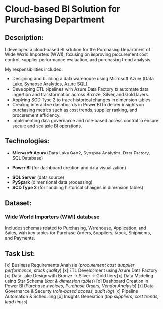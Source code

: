 # Cloud-based BI Solution for Purchasing Department
## Description:
I developed a cloud-based BI solution for the Purchasing Department of Wide World Importers (WWI), focusing on improving procurement cost control, supplier performance evaluation, and purchasing trend analysis.

My responsibilities included:
- Designing and building a data warehouse using Microsoft Azure (Data Lake, Synapse Analytics, Azure SQL).
- Developing ETL pipelines with Azure Data Factory to automate data ingestion and transformation across Bronze, Silver, and Gold layers.
- Applying SCD Type 2 to track historical changes in dimension tables.
- Creating interactive dashboards in Power BI to deliver insights on purchasing metrics such as cost trends, supplier ranking, and procurement efficiency.
- Implementing data governance and role-based access control to ensure secure and scalable BI operations.
## Technologies:
+ **Microsoft Azure** (Data Lake Gen2, Synapse Analytics, Data Factory, SQL Database)
* **Power BI** (for dashboard creation and data visualization)
- **SQL Server** (data source)
- **PySpark** (dimensional data processing)
- **SCD Type 2** (for handling historical changes in dimension tables)
## Dataset:
### Wide World Importers (WWI) database
Includes schemas related to Purchasing, Warehouse, Application, and Sales, with key tables for Purchase Orders, Suppliers, Stock, Shipments, and Payments.
## Task List:
[x] Business Requirements Analysis (*procurement cost, supplier performance, stock quality*)
[x] ETL Development using Azure Data Factory
[x] Data Lake Design with Bronze → Silver → Gold tiers
[x] Data Modeling using Star Schema (*fact & dimension tables*)
[x] Dashboard Creation in Power BI (*Purchase Invoices, Purchase Orders, Vendor Analysis*)
[x] Data Governance & Security (*role-based access, audit log*)
[x] Pipeline Automation & Scheduling
[x] Insights Generation (*top suppliers, cost trends, lead times*)
